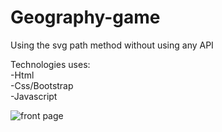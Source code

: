 # Geography-game
Using the svg path method without using any API

Technologies uses:</br>
-Html</br>
-Css/Bootstrap</br>
-Javascript

![front page](https://user-images.githubusercontent.com/39555628/57438241-11b08800-7276-11e9-9ffa-569c43119f9a.png)
